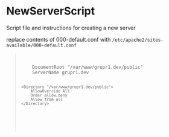 # NewServerScript
Script file and instructions for creating a new server


replace contents of 000-default.conf with <code>/etc/apache2/sites-available/000-default.conf</code>


<blockquote>
    <pre>
        <code>
<VirtualHost *:80>
    DocumentRoot "/var/www/grupr1.dev/public"
    ServerName grupr1.dev

    <Directory "/var/www/grupr1.dev/public">
        AllowOverride All
        Order allow,deny
        Allow from all
    </Directory>
</VirtualHost>
        </code>
    </pre>
</blockquote>
